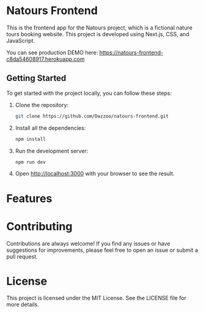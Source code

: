 # Natours Frontend

This is the frontend app for the Natours project, which is a fictional nature tours booking website. This project is developed using Next.js, CSS, and JavaScript.

You can see production DEMO here: https://natours-frontend-c8da54608917.herokuapp.com

## Getting Started

To get started with the project locally, you can follow these steps:

1. Clone the repository:

   ```bash
   git clone https://github.com/Dazzoo/natours-frontend.git

2. Install all the dependencies:

   ```bash
   npm install
   ```

3. Run the development server:

   ```bash
   npm run dev
   ```

4. Open [http://localhost:3000](http://localhost:3000) with your browser to see the result.

# Features

# Contributing
Contributions are always welcome! If you find any issues or have suggestions for improvements, please feel free to open an issue or submit a pull request.

# License
This project is licensed under the MIT License. See the LICENSE file for more details.